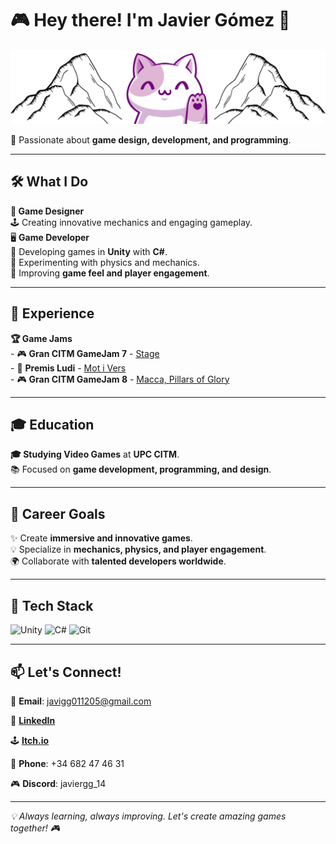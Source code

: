<h1>🎮 Hey there! I'm <strong>Javier Gómez</strong> 👋</h1>  

<img src="Banner1.jpg" alt="Welcome Banner">

<p>🚀 Passionate about <strong>game design, development, and programming</strong>.</p>  

<hr>

<h2>🛠️ What I Do</h2>  
<p><strong>🎨 Game Designer</strong><br> 🕹️ Creating innovative mechanics and engaging gameplay. <br> 🖥️ <strong>Game Developer</strong> <br> 🔧 Developing games in <strong>Unity</strong> with <strong>C#</strong>. <br> 📌 Experimenting with physics and mechanics. <br> 🎯 Improving <strong>game feel and player engagement</strong>.</p>  

<hr>

<h2>💼 Experience</h2>  
<p><strong>🏆 Game Jams</strong><br>  
- 🎮 <strong>Gran CITM GameJam 7</strong> - <a href="https://github.com/javiergg14/Stage" target="_blank">Stage</a> <br>  
- 🏅 <strong>Premis Ludi</strong> - <a href="https://github.com/javiergg14/MotIVers" target="_blank">Mot i Vers</a> <br>  
- 🎮 <strong>Gran CITM GameJam 8</strong> - <a href="https://github.com/javiergg14/Macca-Pilars-of-glory-" target="_blank">Macca, Pillars of Glory</a>  
</p>
 

<hr>

<h2>🎓 Education</h2>  
<p><strong>🎓 Studying Video Games</strong> at <strong>UPC CITM</strong>.<br> 📚 Focused on <strong>game development, programming, and design</strong>.</p>  

<hr>

<h2>🎯 Career Goals</h2>  
<p>✨ Create <strong>immersive and innovative games</strong>.<br> 💡 Specialize in <strong>mechanics, physics, and player engagement</strong>.<br> 🌍 Collaborate with <strong>talented developers worldwide</strong>.</p>  

<hr>

<h2>🔧 Tech Stack</h2>  
<img src="https://img.shields.io/badge/Engine-Unity-000?style=for-the-badge&logo=unity" alt="Unity"> 
<img src="https://img.shields.io/badge/Code-C%23-239120?style=for-the-badge&logo=c-sharp" alt="C#"> 
<img src="https://img.shields.io/badge/Version%20Control-Git-F05032?style=for-the-badge&logo=git" alt="Git">

<hr>

<h2>📫 Let's Connect!</h2>

<p>📧 <strong>Email</strong>: <a href="mailto:javigg011205@gmail.com">javigg011205@gmail.com</a></p>  
<p>🔗 <strong><a href="https://www.linkedin.com/in/javier-g%C3%B3mez-gonz%C3%A1lez-98b409303">LinkedIn</a></strong></p>  
<p>🕹️ <strong><a href="https://javiergg14.itch.io/">Itch.io</a></strong></p>  
<p>📱 <strong>Phone</strong>: +34 682 47 46 31</p>  
<p>🎮 <strong>Discord</strong>: javiergg_14</p>

<hr>

<p><em>💡 Always learning, always improving. Let's create amazing games together! 🎮</em></p>
